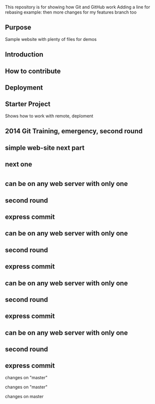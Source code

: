 
This repository is for showing how Git and GitHub work
Adding a line for rebasing example:
then more changes for my features branch too


## Purpose

Sample website with plenty of files for demos

## Introduction

## How to contribute

## Deployment

## Starter Project
Shows how to work with remote, deploment

## 2014 Git Training, emergency, second round

## simple web-site next part

## next one

#
## can be on any web server with only one

## second round

## express commit

## can be on any web server with only one

## second round

## express commit

## can be on any web server with only one

## second round

## express commit

## can be on any web server with only one

## second round

## express commit


changes on "master"

changes on "master"

changes on master